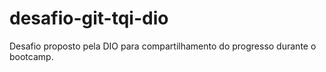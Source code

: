 # desafio-git-tqi-dio
Desafio proposto pela DIO para compartilhamento do progresso durante o bootcamp.
